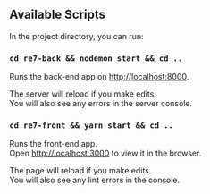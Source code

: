 ## Available Scripts

In the project directory, you can run:

### `cd re7-back && nodemon start && cd ..`

Runs the back-end app on [http://localhost:8000](http://localhost:8000).

The server will reload if you make edits.\
You will also see any errors in the server console.

### `cd re7-front && yarn start && cd ..`

Runs the front-end app.\
Open [http://localhost:3000](http://localhost:3000) to view it in the browser.

The page will reload if you make edits.\
You will also see any lint errors in the console.


